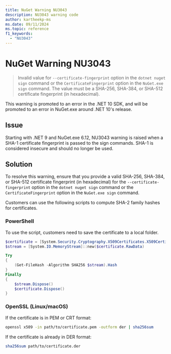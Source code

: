 ```yaml
---
title: NuGet Warning NU3043
description: NU3043 warning code
author: kartheekp-ms
ms.date: 09/11/2024
ms.topic: reference
f1_keywords: 
  - "NU3043"
---
```


# NuGet Warning NU3043

> Invalid value for `--certificate-fingerprint` option in the `dotnet nuget sign` command or the `CertificateFingerprint` option in the `NuGet.exe sign` command.
The value must be a SHA-256, SHA-384, or SHA-512 certificate fingerprint (in hexadecimal).

This warning is promoted to an error in the .NET 10 SDK, and will be promoted to an error in NuGet.exe around .NET 10's release.

## Issue

Starting with .NET 9 and NuGet.exe 6.12, NU3043 warning is raised when a SHA-1 certificate fingerprint is passed to the sign commands.
SHA-1 is considered insecure and should no longer be used.

## Solution

To resolve this warning, ensure that you provide a valid SHA-256, SHA-384, or SHA-512 certificate fingerprint (in hexadecimal) for the `--certificate-fingerprint` option in the `dotnet nuget sign` command or the `CertificateFingerprint` option in the `NuGet.exe sign` command.

Customers can use the following scripts to compute SHA-2 family hashes for certificates.

### PowerShell
To use the script, customers need to save the certificate to a local folder.

```powershell
$certificate = [System.Security.Cryptography.X509Certificates.X509Certificate2]::new($certPath)
$stream = [System.IO.MemoryStream]::new($certificate.RawData)

Try
{
    (Get-FileHash -Algorithm SHA256 $stream).Hash
}
Finally
{
    $stream.Dispose()
    $certificate.Dispose()
}
```
### OpenSSL (Linux/macOS)

If the certificate is in PEM or CRT format:
```sh
openssl x509 -in path/to/certificate.pem -outform der | sha256sum
```

If the certificate is already in DER format:
```sh
sha256sum path/to/certificate.der
```
